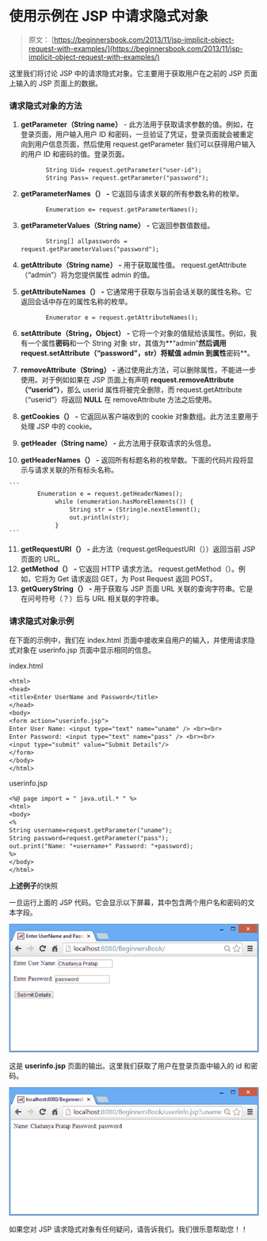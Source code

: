 # 使用示例在 JSP 中请求隐式对象

> 原文： [https://beginnersbook.com/2013/11/jsp-implicit-object-request-with-examples/](https://beginnersbook.com/2013/11/jsp-implicit-object-request-with-examples/)

这里我们将讨论 JSP 中的请求隐式对象。它主要用于获取用户在之前的 JSP 页面上输入的 JSP 页面上的数据。

### 请求隐式对象的方法

1.  **getParameter（String name）** - 此方法用于获取请求参数的值。例如，在登录页面，用户输入用户 ID 和密码，一旦验证了凭证，登录页面就会被重定向到用户信息页面，然后使用 request.getParameter 我们可以获得用户输入的用户 ID 和密码的值。登录页面。

    ```
           String Uid= request.getParameter("user-id");
           String Pass= request.getParameter("password");
    ```

2.  **getParameterNames（） -** 它返回与请求关联的所有参数名称的枚举。

    ```
           Enumeration e= request.getParameterNames();
    ```

3.  **getParameterValues（String name） -** 它返回参数值数组。

    ```
           String[] allpasswords = request.getParameterValues("password");
    ```

4.  **getAttribute（String name） -** 用于获取属性值。 request.getAttribute（“admin”）将为您提供属性 admin 的值。
5.  **getAttributeNames（） -** 它通常用于获取与当前会话关联的属性名称。它返回会话中存在的属性名称的枚举。

    ```
           Enumerator e = request.getAttributeNames();
    ```

6.  **setAttribute（String，Object） -** 它将一个对象的值赋给该属性。例如，我有一个属性**密码**和一个 String 对象 str，其值为**“admin”**然后调用 request.setAttribute（“password”，str）将赋值 **admin** 到属性**密码**。
7.  **removeAttribute（String） -** 通过使用此方法，可以删除属性，不能进一步使用。对于例如如果在 JSP 页面上有声明 **request.removeAttribute（“userid”）**，那么 userid 属性将被完全删除，而 request.getAttribute（“userid”）将返回 **NULL** 在 removeAttribute 方法之后使用。
8.  **getCookies（） -** 它返回从客户端收到的 cookie 对象数组。此方法主要用于处理 JSP 中的 cookie。
9.  **getHeader（String name） -** 此方法用于获取请求的头信息。
10.  **getHeaderNames（） -** 返回所有标题名称的枚举数。下面的代码片段将显示与请求关联的所有标头名称。

    ```
            Enumeration e = request.getHeaderNames();
                 while (enumeration.hasMoreElements()) {
                     String str = (String)e.nextElement();
                     out.println(str);
                 }
    ```

11.  **getRequestURI（） -** 此方法（request.getRequestURI（））返回当前 JSP 页面的 URL。
12.  **getMethod（） -** 它返回 HTTP 请求方法。 request.getMethod（）。例如，它将为 Get 请求返回 GET，为 Post Request 返回 POST。
13.  **getQueryString（） -** 用于获取与 JSP 页面 URL 关联的查询字符串。它是在问号符号（？）后与 URL 相关联的字符串。

### 请求隐式对象示例

在下面的示例中，我们在 index.html 页面中接收来自用户的输入，并使用请求隐式对象在 userinfo.jsp 页面中显示相同的信息。

index.html

```
<html>
<head>
<title>Enter UserName and Password</title>
</head>
<body>
<form action="userinfo.jsp"> 
Enter User Name: <input type="text" name="uname" /> <br><br>
Enter Password: <input type="text" name="pass" /> <br><br>
<input type="submit" value="Submit Details"/> 
</form>
</body>
</html>
```

userinfo.jsp

```
<%@ page import = " java.util.* " %>
<html> 
<body> 
<% 
String username=request.getParameter("uname"); 
String password=request.getParameter("pass"); 
out.print("Name: "+username+" Password: "+password);
%> 
</body> 
</html>
```

**上述例子**的快照

一旦运行上面的 JSP 代码。它会显示以下屏幕，其中包含两个用户名和密码的文本字段。

![LoginPage](img/291c80e2f77ee54e6fff9a1525f2e6ae.jpg)

这是 **userinfo.jsp** 页面的输出。这里我们获取了用户在登录页面中输入的 id 和密码。

![UserInfoPage](img/a5e9c89b44125c74a1671d7e738c0f16.jpg)

如果您对 JSP 请求隐式对象有任何疑问，请告诉我们。我们很乐意帮助您！！